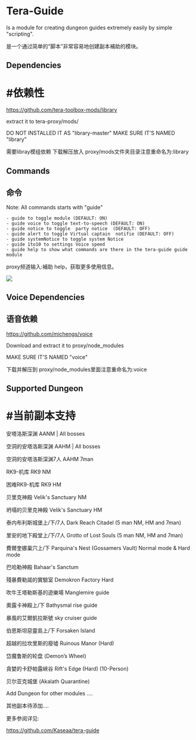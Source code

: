 # Tera-Guide

Is a module for creating dungeon guides extremely easily by simple "scripting".

是一个通过简单的“脚本”非常容易地创建副本補助的模块。

## Dependencies

# #依赖性



https://github.com/tera-toolbox-mods/library

extract it to tera-proxy/mods/

DO NOT INSTALLED IT AS "library-master" MAKE SURE IT'S NAMED "library"



需要libray模组依赖 下载解压放入 proxy/mods文件夹目录注意重命名为:library

## Commands

## 命令

Note: All commands starts with "guide"


    - guide to toggle module (DEFAULT: ON)
    - guide voice to toggle text-to-speech (DEFAULT: ON)
    - guide notice to toggle  party notice  (DEFAULT: OFF)
    - guide alert to toggle Virtual captain  notifie (DEFAULT: OFF)
    - guide systemNotice to toggle system Notice 
    - guide 1to10 to settings Voice speed
    - guide help to show what commands are there in the tera-guide guide module


proxy频道输入:補助 help，获取更多使用信息。 

<img src=https://u.cubeupload.com/michengs/HG9GDC237G6EQ3X6.png>






## Voice Dependencies

## 语音依赖

https://github.com/michengs/voice

 Download and extract it to proxy/node_modules
 
 MAKE SURE IT'S NAMED "voice"
 
下载并解压到 proxy/node_modules里面注意重命名为:voice





## Supported Dungeon

# #当前副本支持


安塔洛斯深渊           AANM | All bosses

空洞的安塔洛斯深渊     AAHM | All bosses

空洞的安塔洛斯深渊7人  AAHM 7man

RK9-机库               RK9 NM

困难RK9-机库           RK9 HM

贝里克神殿             Velik's Sanctuary NM

坍塌的贝里克神殿       Velik's Sanctuary HM

泰内布利斯城堡上/下/7人 Dark Reach Citadel (5 man NM, HM and 7man)

里安的地下殿堂上/下/7人 Grotto of Lost Souls (5 man NM, HM and 7man)
 
費爾奎娜巢穴上/下       Parquina's Nest (Gossamers Vault)  Normal mode & Hard mode

巴哈勒神殿              Bahaar's Sanctum

殘暴費勒諾的實驗室      Demokron Factory Hard

吹牛王塔勒斯基的遊樂場  Manglemire guide

奧露卡神殿上/下         Bathysmal rise guide

暴風的艾爾凱拉斯號      sky cruiser guide

伯恩斯坦惡靈島上/下     Forsaken Island

超越的拉坎里斯的廢墟    Ruinous Manor (Hard)

岱魔鲁斯的轮盘          (Demon’s Wheel)

貪婪的卡舒帕露峽谷      Rift's Edge (Hard) (10-Person)

贝尔亚克城堡            (Akalath Quarantine)

Add Dungeon for other modules ....

其他副本待添加....


更多参阅详见: 

https://github.com/Kaseaa/tera-guide
